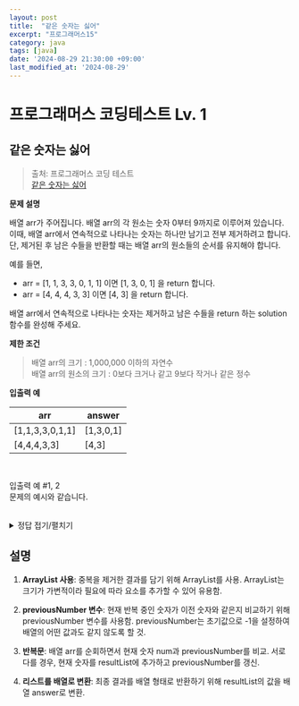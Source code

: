 ```yaml
---
layout: post
title:  "같은 숫자는 싫어"
excerpt: "프로그래머스15"
category: java
tags: [java]
date: '2024-08-29 21:30:00 +09:00'
last_modified_at: '2024-08-29'
---
```


# 프로그래머스 코딩테스트 Lv. 1

## 같은 숫자는 싫어

> 출처: 프로그래머스 코딩 테스트<br> 
> [같은 숫자는 싫어](https://school.programmers.co.kr/learn/courses/30/lessons/12906) <br>

**문제 설명**<br>

배열 arr가 주어집니다. 배열 arr의 각 원소는 숫자 0부터 9까지로 이루어져 있습니다. 이때, 배열 arr에서 연속적으로 나타나는 숫자는 하나만 남기고 전부 제거하려고 합니다. 단, 제거된 후 남은 수들을 반환할 때는 배열 arr의 원소들의 순서를 유지해야 합니다.<br>

예를 들면,
- arr = [1, 1, 3, 3, 0, 1, 1] 이면 [1, 3, 0, 1] 을 return 합니다.<br>
- arr = [4, 4, 4, 3, 3] 이면 [4, 3] 을 return 합니다.<br>

배열 arr에서 연속적으로 나타나는 숫자는 제거하고 남은 수들을 return 하는 solution 함수를 완성해 주세요.<br>

**제한 조건**
> 배열 arr의 크기 : 1,000,000 이하의 자연수<br>
> 배열 arr의 원소의 크기 : 0보다 크거나 같고 9보다 작거나 같은 정수<br>


**입출력 예**

| arr              | answer     |
| ---------------- | ---------- |
| \[1,1,3,3,0,1,1] | \[1,3,0,1] |
| \[4,4,4,3,3]     | \[4,3]     |


<br>

입출력 예 #1, 2<br>
문제의 예시와 같습니다.<br><br>


<details>
<summary>정답 접기/펼치기</summary>
<div markdown="1">

```java

import java.util.*;

public class Solution {
    public int[] solution(int[] arr) {
        // 결과를 담을 리스트
        List<Integer> resultList = new ArrayList<>();
        
        // 이전 숫자를 저장하기 위한 변수, 초기값은 배열에 없는 값으로 설정
        int previousNumber = -1;
        
        // 배열을 순회하면서 연속된 숫자를 제거
        for (int num : arr) {
            // 현재 숫자가 이전 숫자와 다를 때만 결과 리스트에 추가
            if (num != previousNumber) {
                resultList.add(num);
                previousNumber = num; // 이전 숫자를 갱신
            }
        }
        
        // 결과 리스트를 배열로 변환
        int[] answer = new int[resultList.size()];
        for (int i = 0; i < resultList.size(); i++) {
            answer[i] = resultList.get(i);
        }
        
        return answer;
    }
}

```

</div>
</details>



## 설명

1. **ArrayList 사용**: 중복을 제거한 결과를 담기 위해 ArrayList를 사용. ArrayList는 크기가 가변적이라 필요에 따라 요소를 추가할 수 있어 유용함.<br>

2. **previousNumber 변수**: 현재 반복 중인 숫자가 이전 숫자와 같은지 비교하기 위해 previousNumber 변수를 사용함. previousNumber는 초기값으로 -1을 설정하여 배열의 어떤 값과도 같지 않도록 할 것.<br>

3. **반복문**: 배열 arr를 순회하면서 현재 숫자 num과 previousNumber를 비교. 서로 다를 경우, 현재 숫자를 resultList에 추가하고 previousNumber를 갱신.<br>

4. **리스트를 배열로 변환**: 최종 결과를 배열 형태로 반환하기 위해 resultList의 값을 배열 answer로 변환.<br>